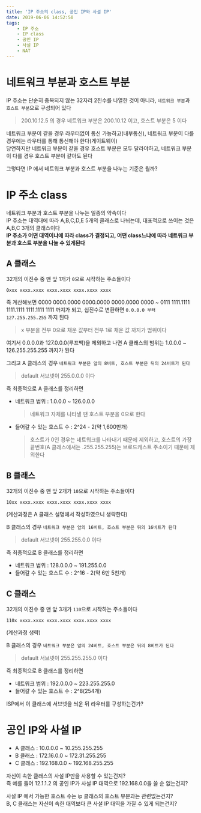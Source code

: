 ```yaml
---
title: 'IP 주소의 class, 공인 IP와 사설 IP'
date: 2019-06-06 14:52:50
tags:
    - IP 주소
    - IP class
    - 공인 IP
    - 사설 IP
    - NAT
---
```


# 네트워크 부분과 호스트 부분
IP 주소는 단순히 중복되지 않는 32자리 2진수를 나열한 것이 아니라, `네트워크 부분`과 `호스트 부분`으로 구성되어 있다  
> 200.10.12.5 의 경우 네트워크 부분은 200.10.12 이고, 호스트 부분은 5 이다  

네트워크 부분이 같을 경우 라우터없이 통신 가능하고(내부통신), 네트워크 부분이 다를 경우에는 라우터를 통해 통신해야 한다(게이트웨이)  
당연하지만 네트워크 부분이 같을 경우 호스트 부분은 모두 달라야하고, 네트워크 부분이 다를 경우 호스트 부분이 같아도 된다  

그렇다면 IP 에서 네트워크 부분과 호스트 부분을 나누는 기준은 뭘까?  

# IP 주소 class
네트워크 부분과 호스트 부분을 나누는 일종의 약속이다  
IP 주소는 대역대에 따라 A,B,C,D,E 5개의 클래스로 나뉘는데, 대표적으로 쓰이는 것은 A,B,C 3개의 클래스이다  
**IP 주소가 어떤 대역이냐에 따라 class가 결정되고, 어떤 class느냐에 따라 네트워크 부분과 호스트 부분을 나눌 수 있게된다**  

## A 클래스
32개의 이진수 중 맨 앞 1개가 `0`으로 시작하는 주소들이다  
```
0xxx xxxx.xxxx xxxx.xxxx xxxx.xxxx xxxx
```
즉 계산해보면 0000 0000.0000 0000.0000 0000.0000 0000 ~ 0111 1111.1111 1111.1111 1111.1111 1111 까지가 되고, 십진수로 변환하면 `0.0.0.0 부터 127.255.255.255` 까지 된다  
> x 부분을 전부 0으로 채운 값부터 전부 1로 채운 값 까지가 범위이다

여기서 0.0.0.0과 127.0.0.0(루프백)을 제외하고 나면 A 클래스의 범위는 1.0.0.0 ~ 126.255.255.255 까지가 된다  

그리고 A 클래스의 경우 `네트워크 부분은 앞의 8비트, 호스트 부분은 뒤의 24비트가 된다`  
> default 서브넷이 255.0.0.0 이다

즉 최종적으로 A 클래스를 정리하면  
- 네트워크 범위 : 1.0.0.0 ~ 126.0.0.0
    > 네트워크 자체를 나타낼 땐 호스트 부분을 0으로 한다
- 들어갈 수 있는 호스트 수 : 2^24 - 2(약 1,600만개)
    > 호스트가 0인 경우는 네트워크를 나타내기 때문에 제외하고, 호스트의 가장 끝번호(A 클래스에서는 .255.255.255)는 브로드캐스트 주소이기 때문에 제외한다

## B 클래스
32개의 이진수 중 맨 앞 2개가 `10`으로 시작하는 주소들이다  
```
10xx xxxx.xxxx xxxx.xxxx xxxx.xxxx xxxx
```
(계산과정은 A 클래스 설명에서 작성하였으니 생략한다)  

B 클래스의 경우 `네트워크 부분은 앞의 16비트, 호스트 부분은 뒤의 16비트가 된다`  
> default 서브넷이 255.255.0.0 이다

즉 최종적으로 B 클래스를 정리하면  
- 네트워크 범위 : 128.0.0.0 ~ 191.255.0.0
- 들어갈 수 있는 호스트 수 : 2^16 - 2(약 6만 5천개)

## C 클래스
32개의 이진수 중 맨 앞 3개가 `110`으로 시작하는 주소들이다  
```
110x xxxx.xxxx xxxx.xxxx xxxx.xxxx xxxx
```
(계산과정 생략)  

B 클래스의 경우 `네트워크 부분은 앞의 24비트, 호스트 부분은 뒤의 8비트가 된다`  
> default 서브넷이 255.255.255.0 이다

즉 최종적으로 B 클래스를 정리하면  
- 네트워크 범위 : 192.0.0.0 ~ 223.255.255.0
- 들어갈 수 있는 호스트 수 : 2^8(254개)

ISP에서 이 클래스에 서브넷을 씌운 뒤 라우터를 구성하는건가?  

# 공인 IP와 사설 IP
- A 클래스 : 10.0.0.0 ~ 10.255.255.255
- B 클래스 : 172.16.0.0 ~ 172.31.255.255
- C 클래스 : 192.168.0.0 ~ 192.168.255.255

자신이 속한 클래스의 사설 IP만을 사용할 수 있는건지?  
즉 예를 들어 12.1.1.2 의 공인 IP가 사설 IP 대역으로 192.168.0.0을 쓸 순 없는건지?  

사설 IP 에서 가능한 호스트 수는 ip 클래스의 호스트 부분과는 관련없는건지?  
B, C 클래스는 자신이 속한 대역보다 큰 사설 IP 대역을 가질 수 있게 되는건지?  

<!-- more -->